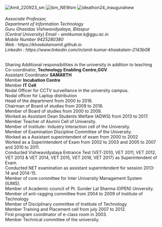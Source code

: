 ![Amit_220923_sm](https://github.com/khaskalamamit/khaskalamamit.github.io/assets/148521493/e8803442-c825-4b75-b7b4-91ac5739822d) 
![ibm_NEWsm](https://github.com/khaskalamamit/khaskalamamit.github.io/assets/148521493/5717304c-a05e-468d-a656-b462401fa0d4)
![ideathon24_inauguralnew](https://github.com/khaskalamamit/khaskalamamit.github.io/assets/148521493/6b7fb00c-f1f5-4ee4-ab6c-4d4fbca907f3)
<p><h6>Associate Professor, <Br> Department of Information Technology
<br>Guru Ghasidas Vishwavidyalaya, Bilaspur<br>(Central University)
Email - amitkumar.k@ggu.ac.in
<br>Mobile Number 9425280380
<br>Web : https://khaskalamamit.github.io
<br>Linkedin : https://www.linkedin.com/in/amit-kumar-khaskalam-2143b08
</h6></p>
<p> Sharing Additional responsibilities in the university in addition to teaching
<br>Co-coordinator,<b> Technology Enabling Centre,GGV</b>
<br>Assistant Coordinator <b>SAMARTH</b> 
<br> Member <b>Incubation Centre</b>
<br>Member <b>IT Cell</b>
<br>Nodal Officer for CCTV surveillance in the university campus.
<br>Nodal officer for Laptop distribution
<br>Head of the department from 2000 to 2016.
<br>Chairman of Board of studies from 2009 to 2016.
<br>Member of Board of studies from 2000 to 2009.
<br>Worked as Assistant Dean Students Welfare (ADWS) from 2013 to 2017.
<br>Member Teacher of Alumni Cell of University.
<br>Member of Institute- Industry Interaction cell of the University.
<br>Member of Examination Discipline Committee of the University.
<br>Worked as a Assistant superintendent of exam from 2000 to 2002
<br>Worked as a Superintendent of Exam from 2002 to 2003 and 2005 to 2007 and
2010 to 2011.
<br>Conducted Vishwavidyalaya Entrance Test (VET-2010, VET 2011, VET 2012,
VET 2013 & VET 2014, VET 2015, VET 2016, VET 2017) as Superintendent
of Exam.
<br>Conducted NET examination as assistant superintendent for session 2013-14 and
2014-15.
<br>Member of core committee for Inter University Management System (IUMS).
<br>Member of Academic council of Pt. Sunder Lal Sharma (OPEN) University.
<br>Member of anti-ragging committee from 2004 to 2009 of Institute of Technology
<br>Member of Disciplinary committee of Institute of Technology
<br>Member Training and Placement cell from july 2007 to 2012.
<br>First program coordinator of e-class room in 2003.
<br>Member Technical committee of the university.</p>

